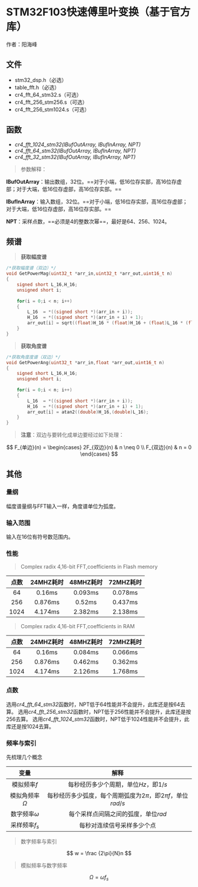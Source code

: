 # STM32F103快速傅里叶变换（基于官方库）

作者：阳海峰

## 文件

- stm32_dsp.h（必选）
- table_fft.h（必选）
- cr4_fft_64_stm32.s（可选）
- cr4_fft_256_stm256.s（可选）
- cr4_fft_256_stm1024.s（可选）

## 函数

- *cr4_fft_1024_stm32(lBufOutArray, lBufInArray, NPT)*
- *cr4_fft_64_stm32(lBufOutArray, lBufInArray, NPT)*
- *cr4_fft_32_stm32(lBufOutArray, lBufInArray, NPT)*
>参数解释：

**lBufOutArray**：输出数组，32位。==对于小端，低16位存实部，高16位存虚部；对于大端，低16位存虚部，高16位存实部。==

**lBufInArray**：输入数组，32位。==对于小端，低16位存实部，高16位存虚部；对于大端，低16位存虚部，高16位存实部。==

**NPT**：采样点数，==必须是4的整数次幂==，最好是64、256、1024。

## 频谱

> **获取幅度谱**

```C
/*获取幅度谱（双边）*/
void GetPowerMag(uint32_t *arr_in,uint32_t *arr_out,uint16_t n)
{
    signed short L_16,H_16;
    unsigned short i;
    
    for(i = 0;i < n; i++)
    {
        L_16  = *((signed short *)(arr_in + i));
        H_16  = *((signed short *)(arr_in + i) + 1);
        arr_out[i] = sqrt((float)H_16 * (float)H_16 + (float)L_16 * (float)L_16);
    }
}
```

> **获取角度谱**

```C
/*获取角度度谱（双边）*/
void GetPowerAng(uint32_t *arr_in,float *arr_out,uint16_t n)
{
    signed short L_16,H_16;
    unsigned short i;
    
    for(i = 0;i < n; i++)
    {
        L_16  = *((signed short *)(arr_in + i));
        H_16  = *((signed short *)(arr_in + i) + 1);
        arr_out[i] = atan2((double)H_16,(double)L_16);
    }
}
```

> **注意**：双边与要转化成单边要经过如下处理：

$$
F_{单边}(n) = \begin{cases}
2F_{双边}(n) & n \neq 0 \\
F_{双边}(n) & n = 0 
\end{cases}
$$


## 其他

### 量纲

幅度谱量纲与FFT输入一样，角度谱单位为弧度。

### 输入范围
输入在16位有符号数范围内。

### 性能

> Complex radix 4,16-bit FFT,coefficients in Flash memory

| 点数 | 24MHZ耗时 |   48MHZ耗时   |   72MHZ耗时   |
| :--: | :--: | :--: | :--: |
| 64 | 0.16ms | 0.093ms | 0.078ms |
| 256 | 0.876ms | 0.52ms | 0.437ms |
| 1024 | 4.174ms | 2.382ms | 2.138ms |

> Complex radix 4,16-bit FFT,coefficients in RAM

| 点数 | 24MHZ耗时 |   48MHZ耗时   |   72MHZ耗时   |
| :--: | :--: | :--: | :--: |
| 64 | 0.16ms | 0.084ms | 0.066ms |
| 256 | 0.876ms | 0.462ms | 0.362ms |
| 1024 | 4.174ms | 2.126ms | 1.768ms |

### 点数

选用*cr4_fft_64_stm32*函数时，NPT低于64性能并不会提升，此库还是按64去算。
选用*cr4_fft_256_stm32*函数时，NPT低于256性能并不会提升，此库还是按256去算。
选用*cr4_fft_1024_stm32*函数时，NPT低于1024性能并不会提升，此库还是按1024去算。

### 频率与索引
先梳理几个概念

|        变量        |                             解释                             |
| :----------------: | :----------------------------------------------------------: |
|    模拟频率$f$     |            每秒经历多少个周期，单位$Hz$，即$1/s$             |
| 模拟角频率$\Omega$ | 每秒经历多少弧度，每个周期弧度为$2\pi$，即$2\pi f$，单位$rad/s$ |
|  数字频率$\omega$  |             每个采样点间隔之间的弧度，单位$rad$              |
|   采样频率$f_s$    |                  每秒对连续信号采样多少个点                  |



>  数字频率与索引

$$
w = \frac {2\pi}{N}n
$$

> 模拟频率与数字频率

$$
\Omega = \omega f_s
$$

